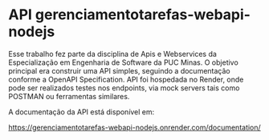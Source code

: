 # API gerenciamentotarefas-webapi-nodejs

Esse trabalho fez parte da disciplina de Apis e Webservices da Especialização em Engenharia de Software da PUC Minas. 
O objetivo principal era construir uma API simples, seguindo a documentação conforme a OpenAPI Specification.
API foi hospedada no Render, onde pode ser realizados testes nos endpoints, via mock servers tais como POSTMAN ou ferramentas similares.

A documentação da API está disponível em: 

https://gerenciamentotarefas-webapi-nodejs.onrender.com/documentation/
